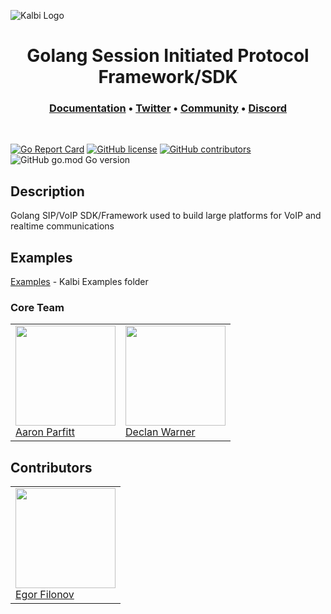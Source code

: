 ![Kalbi Logo](https://raw.githubusercontent.com/hyperioxx/Kalbi/master/assets/images/logo_transparent_background.png "Kalbi Logo")




<h1 align="center">
  Golang Session Initiated Protocol Framework/SDK
</h1>

<h3 align="center">
  <a href="https://pkg.go.dev/github.com/KalbiProject/Kalbi">Documentation</a> • 
  <a href="https://twitter.com/KalbiProject">Twitter</a> • 
  <a href="https://www.reddit.com/r/Kalbi/">Community</a> •
  <a href="https://discord.gg/6NCKgrz">Discord</a>
</h3>

<p>&nbsp;</p>



 [![Go Report Card](https://goreportcard.com/badge/github.com/KalbiProject/Kalbi)](https://goreportcard.com/report/github.com/KalbiProject/Kalbi) [![GitHub license](https://img.shields.io/github/license/Naereen/StrapDown.js.svg)](https://github.com/KalbiProject/Kalbi/LICENCE)  [![GitHub contributors](https://img.shields.io/github/contributors/KalbiProject/Kalbi)](https://github.com/KalbiProject/Kalbi/graphs/contributors/) ![GitHub go.mod Go version](https://img.shields.io/github/go-mod/go-version/Hyperioxx/Kalbi) 
<br />



## Description

Golang SIP/VoIP SDK/Framework used to build large platforms for VoIP and realtime communications


## Examples

[Examples](https://github.com/KalbiProject/Kalbi/tree/master/examples) - Kalbi Examples folder 


### Core Team

<table>
   <tr>
      <td>
         <a href="https://github.com/hyperioxx"><img width="160px" src="https://avatars0.githubusercontent.com/u/17745250?s=400&u=561eac60ef16400408dc29f10ef36de8dbf011f9&v=4"><br>
         Aaron Parfitt</a><br>
        </td>
      <td>
         <a href="https://github.com/DeWarner"><img width="160px" src="https://avatars1.githubusercontent.com/u/20417324?s=460&u=42c60bbaa4a38e60394a1b9aeeb42dfd3969e708&v=4"><br>
         Declan Warner</a><br>  
      </td>
   </tr>
</table>

## Contributors


<table>
   <tr>
      <td>
         <a href="https://github.com/HubUser99"><img width="160px" src="https://avatars.githubusercontent.com/u/9823361?s=400&u=37098402bef55924f4059627901fd0b492087144&v=4"><br>
         Egor Filonov</a><br>
        </td>
   </tr>
</table>

